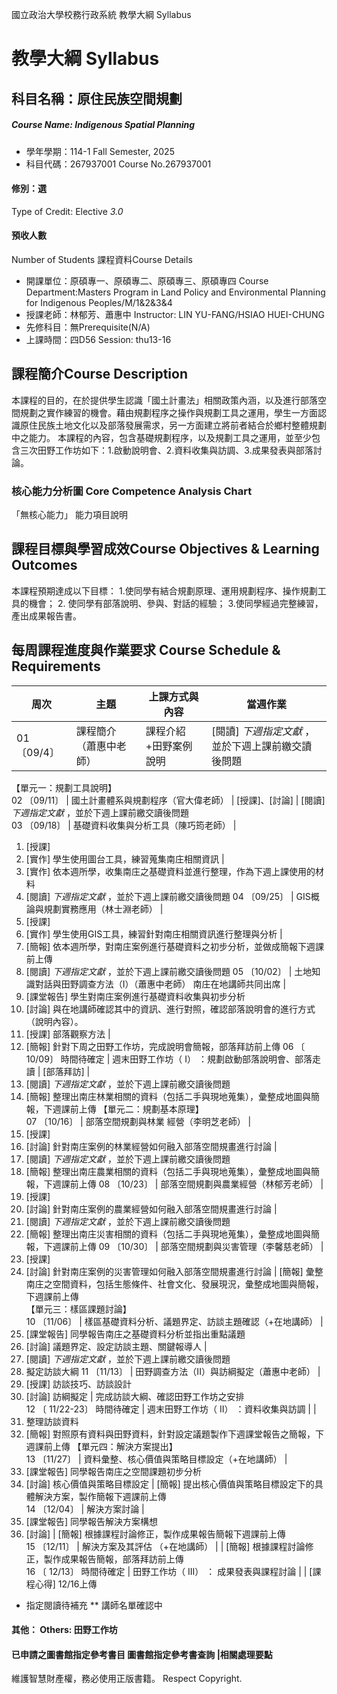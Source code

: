 國立政治大學校務行政系統 教學大綱 Syllabus
# 教學大綱 Syllabus
##  科目名稱：原住民族空間規劃
#####  Course Name: Indigenous Spatial Planning
  * 學年學期：114-1 Fall Semester, 2025 
  * 科目代碼：267937001 Course No.267937001
#### 修別：選
Type of Credit: Elective 
_3.0_
#### 預收人數
Number of Students
課程資料Course Details
  * 開課單位：原碩專一、原碩專二、原碩專三、原碩專四 Course Department:Masters Program in Land Policy and Environmental Planning for Indigenous Peoples/M/1&2&3&4 
  * 授課老師：林郁芳、蕭惠中 Instructor: LIN YU-FANG/HSIAO HUEI-CHUNG 
  * 先修科目：無Prerequisite(N/A)
  * 上課時間：四D56 Session: thu13-16
##  課程簡介Course Description
本課程的目的，在於提供學生認識「國土計畫法」相關政策內涵，以及進行部落空間規劃之實作練習的機會。藉由規劃程序之操作與規劃工具之運用，學生一方面認識原住民族土地文化以及部落發展需求，另一方面建立將前者結合於鄉村整體規劃中之能力。
本課程的內容，包含基礎規劃程序，以及規劃工具之運用，並至少包含三次田野工作坊如下：1.啟動說明會、2.資料收集與訪調、3.成果發表與部落討論。
###  核心能力分析圖 Core Competence Analysis Chart
「無核心能力」 
能力項目說明
##  課程目標與學習成效Course Objectives & Learning Outcomes 
本課程預期達成以下目標：
1.使同學有結合規劃原理、運用規劃程序、操作規劃工具的機會；
2. 使同學有部落說明、參與、對話的經驗；
3.使同學經過完整練習，產出成果報告書。
##  每周課程進度與作業要求 Course Schedule & Requirements
周次 |  主題 |  上課方式與內容 |  當週作業  
---|---|---|---  
01 〔09/4〕 |  課程簡介（蕭惠中老師） |  課程介紹+田野案例說明 |  [閱讀] _下週指定文獻_ ，並於下週上課前繳交讀後問題  
【單元一：規劃工具說明】  
02 〔09/11〕 |  國土計畫體系與規劃程序（官大偉老師） |  [授課]、[討論] |  [閱讀] _下週指定文獻_ ，並於下週上課前繳交讀後問題  
03 〔09/18〕 |  基礎資料收集與分析工具（陳巧筠老師） | 
  1. [授課] 
  2. [實作] 學生使用圖台工具，練習蒐集南庄相關資訊
| 
  1. [實作] 依本週所學，收集南庄之基礎資料並進行整理，作為下週上課使用的材料
  2. [閱讀] _下週指定文獻_ ，並於下週上課前繳交讀後問題
04 〔09/25〕 |  GIS概論與規劃實務應用（林士淵老師） | 
  1. [授課] 
  2. [實作] 學生使用GIS工具，練習針對南庄相關資訊進行整理與分析
| 
  1. [簡報] 依本週所學，對南庄案例進行基礎資料之初步分析，並做成簡報下週課前上傳
  2. [閱讀] _下週指定文獻_ ，並於下週上課前繳交讀後問題
05 〔10/02〕 |  土地知識對話與田野調查方法（I）（蕭惠中老師） 南庄在地講師共同出席 | 
  1. [課堂報告] 學生對南庄案例進行基礎資料收集與初步分析
  2. [討論] 與在地講師確認其中的資訊、進行對照，確認部落說明會的進行方式（說明內容）。
  3. [授課] 部落觀察方法
| 
  1. [簡報] 針對下周之田野工作坊，完成說明會簡報，部落拜訪前上傳
06 〔 10/09〕 時間待確定 |  週末田野工作坊（ I） ：規劃啟動部落說明會、部落走讀 |  [部落拜訪] | 
  1. [閱讀] _下週指定文獻_ ，並於下週上課前繳交讀後問題
  2. [簡報] 整理出南庄林業相關的資料（包括二手與現地蒐集），彙整成地圖與簡報，下週課前上傳
【單元二：規劃基本原理】  
07 〔10/16〕 |  部落空間規劃與林業 經營（李明芝老師） | 
  1. [授課] 
  2. [討論] 針對南庄案例的林業經營如何融入部落空間規畫進行討論
| 
  1. [閱讀] _下週指定文獻_ ，並於下週上課前繳交讀後問題
  2. [簡報] 整理出南庄農業相關的資料（包括二手與現地蒐集），彙整成地圖與簡報，下週課前上傳
08 〔10/23〕 |  部落空間規劃與農業經營（林郁芳老師） | 
  1. [授課] 
  2. [討論] 針對南庄案例的農業經營如何融入部落空間規畫進行討論
| 
  1. [閱讀] _下週指定文獻_ ，並於下週上課前繳交讀後問題
  2. [簡報] 整理出南庄災害相關的資料（包括二手與現地蒐集），彙整成地圖與簡報，下週課前上傳
09 〔10/30〕 |  部落空間規劃與災害管理（李馨慈老師） | 
  1. [授課] 
  2. [討論] 針對南庄案例的災害管理如何融入部落空間規畫進行討論
|  [簡報] 彙整南庄之空間資料，包括生態條件、社會文化、發展現況，彙整成地圖與簡報，下週課前上傳  
【單元三：樣區課題討論】  
10 〔11/06〕 |  樣區基礎資料分析、議題界定、訪談主題確認（+在地講師） | 
  1. [課堂報告] 同學報告南庄之基礎資料分析並指出重點議題
  2. [討論] 議題界定、設定訪談主題、關鍵報導人
| 
  1. [閱讀] _下週指定文獻_ ，並於下週上課前繳交讀後問題
  2. 擬定訪談大綱
11 〔11/13〕 |  田野調查方法（II）與訪綱擬定（蕭惠中老師） | 
  1. [授課] 訪談技巧、訪談設計
  2. [討論] 訪綱擬定
|  完成訪談大綱、確認田野工作坊之安排  
12 〔 11/22-23〕 時間待確定 |  週末田野工作坊（ II） ：資料收集與訪調 |  | 
  1. 整理訪談資料
  2. [簡報] 對照原有資料與田野資料，針對設定議題製作下週課堂報告之簡報，下週課前上傳
【單元四：解決方案提出】  
13 〔11/27〕 |  資料彙整、核心價值與策略目標設定（+在地講師） | 
  1. [課堂報告] 同學報告南庄之空間課題初步分析
  2. [討論] 核心價值與策略目標設定
|  [簡報] 提出核心價值與策略目標設定下的具體解決方案，製作簡報下週課前上傳  
14 〔12/04〕 |  解決方案討論 | 
  1. [課堂報告] 同學報告解決方案構想
  2. [討論] 
|  [簡報] 根據課程討論修正，製作成果報告簡報下週課前上傳  
15 〔12/11〕 |  解決方案及其評估 （+在地講師） |  |  [簡報] 根據課程討論修正，製作成果報告簡報，部落拜訪前上傳  
16 〔 12/13〕 時間待確定 |  田野工作坊（ III） ： 成果發表與課程討論 |  |  [課程心得] 12/16上傳  
* 指定閱讀待補充
** 講師名單確認中
####  其他： Others: 田野工作坊 
####  已申請之圖書館指定參考書目  圖書館指定參考書查詢 |相關處理要點
維護智慧財產權，務必使用正版書籍。 Respect Copyright.